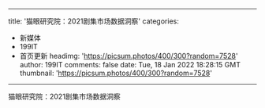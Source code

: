 
---
title: '猫眼研究院：2021剧集市场数据洞察'
categories: 
 - 新媒体
 - 199IT
 - 首页更新
headimg: 'https://picsum.photos/400/300?random=7528'
author: 199IT
comments: false
date: Tue, 18 Jan 2022 18:28:15 GMT
thumbnail: 'https://picsum.photos/400/300?random=7528'
---

<div>   
猫眼研究院：2021剧集市场数据洞察  
</div>
            